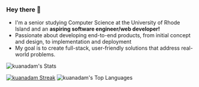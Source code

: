 ### Hey there 👋
- I'm a senior studying Computer Science at the University of Rhode Island and an **aspiring software engineer/web developer!**
- Passionate about developing end-to-end products, from initial concept and design, to implementation and deployment
- My goal is to create full-stack, user-friendly solutions that address real-world problems.

![kuanadam's Stats](https://github-readme-stats.vercel.app/api?username=kuanadam&theme=tokyonight&show_icons=true&hide_border=true&count_private=true)



[![kuanadam Streak](https://streak-stats.demolab.com/?user=kuanadam)](https://git.io/streak-stats)
![kuanadam's Top Languages](https://github-readme-stats.vercel.app/api/top-langs/?username=kuanadam&theme=tokyonight&show_icons=true&hide_border=true&layout=compact)
